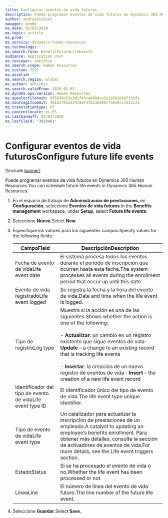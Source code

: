 ```yaml
---
title: Configurar eventos de vida futuros
description: Puede programar eventos de vida futuros en Dynamics 365 Human Resources.
author: andreabichsel
manager: AnnBe
ms.date: 02/03/2020
ms.topic: article
ms.prod: ''
ms.service: dynamics-human-resources
ms.technology: ''
ms.search.form: BenefitFutureLifeEvents
audience: Application User
ms.reviewer: anbichse
ms.search.scope: Human Resources
ms.custom: 7521
ms.assetid: ''
ms.search.region: Global
ms.author: anbichse
ms.search.validFrom: 2020-02-03
ms.dyn365.ops.version: Human Resources
ms.openlocfilehash: 655070e52e3d1f43ca6904ce3218582868f193fe
ms.sourcegitcommit: 40163705a134c9874fd33be80c7ae59ccce22c21
ms.translationtype: HT
ms.contentlocale: es-ES
ms.lasthandoff: 02/03/2020
ms.locfileid: "3010481"
---
```

# <a name="configure-future-life-events"></a><span data-ttu-id="65331-103">Configurar eventos de vida futuros</span><span class="sxs-lookup"><span data-stu-id="65331-103">Configure future life events</span></span>

[!include [banner](includes/preview-feature.md)]

<span data-ttu-id="65331-104">Puede programar eventos de vida futuros en Dynamics 365 Human Resources.</span><span class="sxs-lookup"><span data-stu-id="65331-104">You can schedule future life events in Dynamics 365 Human Resources.</span></span>

1. <span data-ttu-id="65331-105">En el espacio de trabajo de **Administración de prestaciones**, en **Configuración**, seleccione **Eventos de vida futuros**.</span><span class="sxs-lookup"><span data-stu-id="65331-105">In the **Benefits management** workspace, under **Setup**, select **Future life events**.</span></span>

2. <span data-ttu-id="65331-106">Seleccione **Nuevo**.</span><span class="sxs-lookup"><span data-stu-id="65331-106">Select **New**.</span></span>

3. <span data-ttu-id="65331-107">Especifique los valores para los siguientes campos:</span><span class="sxs-lookup"><span data-stu-id="65331-107">Specify values for the following fields:</span></span>

   | <span data-ttu-id="65331-108">Campo</span><span class="sxs-lookup"><span data-stu-id="65331-108">Field</span></span> | <span data-ttu-id="65331-109">Descripción</span><span class="sxs-lookup"><span data-stu-id="65331-109">Description</span></span> |
   | --- | --- |
   | <span data-ttu-id="65331-110">Fecha de evento de vida</span><span class="sxs-lookup"><span data-stu-id="65331-110">Life event date</span></span> | <span data-ttu-id="65331-111">El sistema procesa todos los eventos durante el periodo de inscripción que ocurren hasta esta fecha.</span><span class="sxs-lookup"><span data-stu-id="65331-111">The system processes all events during the enrollment period that occur up until this date.</span></span> |
   | <span data-ttu-id="65331-112">Evento de vida registrado</span><span class="sxs-lookup"><span data-stu-id="65331-112">Life event logged</span></span> | <span data-ttu-id="65331-113">Se registra la fecha y la hora del evento de vida.</span><span class="sxs-lookup"><span data-stu-id="65331-113">Date and time when the life event is logged.</span></span> |
   | <span data-ttu-id="65331-114">Tipo de registro</span><span class="sxs-lookup"><span data-stu-id="65331-114">Log type</span></span> | <span data-ttu-id="65331-115">Muestra si la acción es una de las siguientes:</span><span class="sxs-lookup"><span data-stu-id="65331-115">Shows whether the action is one of the following:</span></span></br></br><span data-ttu-id="65331-116">- **Actualizar**: un cambio en un registro existente que sigue eventos de vida</span><span class="sxs-lookup"><span data-stu-id="65331-116">- **Update** – a change to an existing record that is tracking life events</span></span></br></br><span data-ttu-id="65331-117">- **Insertar**: la creación de un nuevo registro de eventos de vida</span><span class="sxs-lookup"><span data-stu-id="65331-117">- **Insert** – the creation of a new life event record</span></span> |
   | <span data-ttu-id="65331-118">Identificador del tipo de evento de vida</span><span class="sxs-lookup"><span data-stu-id="65331-118">Life event type ID</span></span> | <span data-ttu-id="65331-119">El identificador único del tipo de evento de vida.</span><span class="sxs-lookup"><span data-stu-id="65331-119">The life event type unique identifier.</span></span> |
   | <span data-ttu-id="65331-120">Tipo de evento de vida</span><span class="sxs-lookup"><span data-stu-id="65331-120">Life event type</span></span> | <span data-ttu-id="65331-121">Un catalizador para actualizar la inscripción de prestaciones de un empleado.</span><span class="sxs-lookup"><span data-stu-id="65331-121">A catalyst to updating an employee’s benefits enrollment.</span></span> <span data-ttu-id="65331-122">Para obtener más detalles, consulte la sección de activadores de eventos de vida.</span><span class="sxs-lookup"><span data-stu-id="65331-122">For more details, see the Life event triggers section.</span></span> |
   | <span data-ttu-id="65331-123">Estado</span><span class="sxs-lookup"><span data-stu-id="65331-123">Status</span></span> | <span data-ttu-id="65331-124">Si se ha procesado el evento de vida o no.</span><span class="sxs-lookup"><span data-stu-id="65331-124">Whether the life event has been processed or not.</span></span> |
   | <span data-ttu-id="65331-125">Línea</span><span class="sxs-lookup"><span data-stu-id="65331-125">Line</span></span> | <span data-ttu-id="65331-126">El número de línea del evento de vida futuro.</span><span class="sxs-lookup"><span data-stu-id="65331-126">The line number of the future life event.</span></span> |

4. <span data-ttu-id="65331-127">Seleccione **Guardar**.</span><span class="sxs-lookup"><span data-stu-id="65331-127">Select **Save**.</span></span> 
